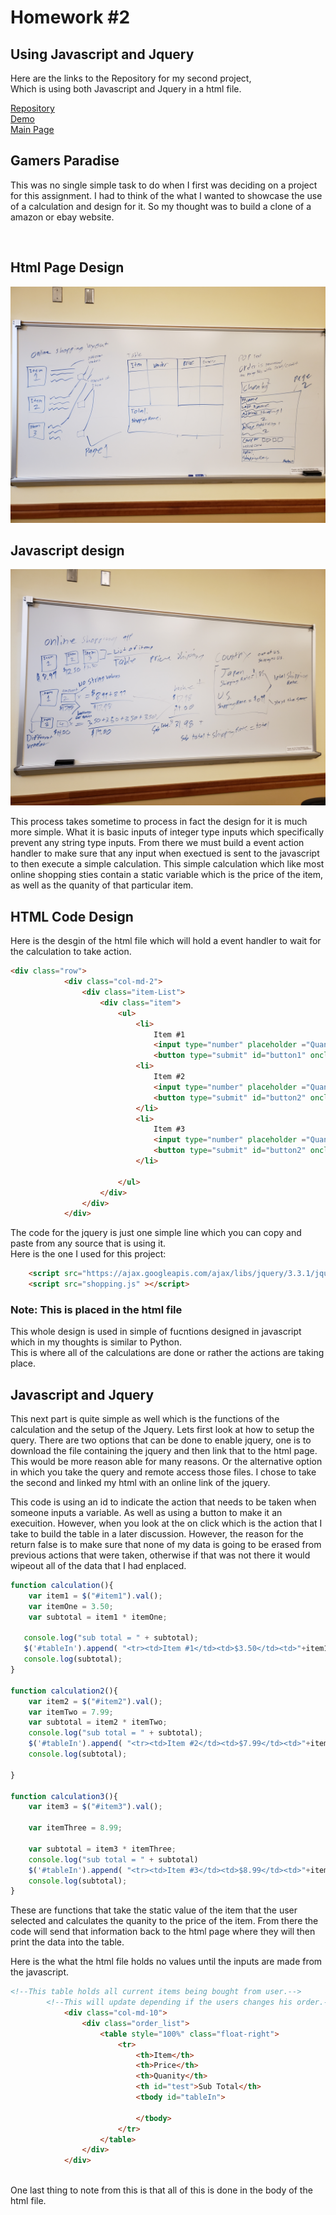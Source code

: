 # Homework #2
## Using Javascript and Jquery

Here are the links to the Repository for my second project,<br>
Which is using both Javascript and Jquery in a html file.<br>

[Repository](https://github.com/Dakota808/Dakota808.github.io/tree/master/Project_2)<br/>
[Demo](https://dakota808.github.io/Project_2/index.html)<br/>
[Main Page](https://dakota808.github.io/)


## Gamers Paradise

<p>
This was no single simple task to do when I first was deciding on a project for this assignment. I had to think of the what I wanted to showcase the use of a calculation and design for it. So my thought was to build a clone of a amazon or ebay website.</p> <br>

## Html Page Design
![Image](html_design.jpg)

## Javascript design
![Image](javascript_design.jpg)

<p>
This process takes sometime to process in fact the design for it is much more simple. What it is basic inputs of integer type inputs which specifically prevent any string type inputs. From there we must build a event action handler to make sure that any input when exectued is sent to the javascript to then execute a simple calculation. This simple calculation which like most online shopping sties contain a static variable which is the price of the item, as well as the quanity of that particular item.</p> 

## HTML Code Design
Here is the desgin of the html file which will hold a event handler to wait for the calculation to take action.

``` html
<div class="row">
            <div class="col-md-2">
                <div class="item-List">
                    <div class="item">
                        <ul>
                            <li>
                                Item #1
                                <input type="number" placeholder ="Quanity" class="button" id="item1">
                                <button type="submit" id="button1" onclick="calculation(); return false">Buy</button>
                            <li>
                                Item #2
                                <input type="number" placeholder ="Quanity" class="button" id="item2">
                                <button type="submit" id="button2" onclick="calculation2(); return false">Buy</button>
                            </li>
                            <li>
                                Item #3
                                <input type="number" placeholder ="Quanity" class="button" id="item3">
                                <button type="submit" id="button2" onclick="calculation3(); return false;">Buy</button>
                            </li>

                        </ul>
                    </div>
                </div>
            </div>
```


The code for the jquery is just one simple line which you can copy and paste from any source that is using it.<br>
Here is the one I used for this project:<br>
```html
    <script src="https://ajax.googleapis.com/ajax/libs/jquery/3.3.1/jquery.min.js"></script>
    <script src="shopping.js" ></script>

```
### Note: This is placed in the html file

This whole design is used in simple of fucntions designed in javascript which in my thoughts is similar to Python.<br>
This is where all of the calculations are done or rather the actions are taking place.<br>

## Javascript and Jquery
<p>

This next part is quite simple as well which is the functions of the calculation and the setup of the Jquery. Lets first look at how to setup the query. There are two options that can be done to enable jquery, one is to download the file containing the jquery and then link that to the html page. This would be more reason able for many reasons. Or the alternative option in which you take the query and remote access those files. I chose to take the second and linked my html with an online link of the jquery. 

</p>

<p>
This code is using an id to indicate the action that needs to be taken when someone inputs a variable.
As well as using a button to make it an execuition. However, when you look at the on click which is the action that I take to build the table in a later discussion. However, the reason for the return false is to make sure that none of my data is going to be erased from previous actions that were taken, otherwise if that was not there it would wipeout all of the data that I had enplaced.  
</p>


``` javascript
function calculation(){
    var item1 = $("#item1").val();
    var itemOne = 3.50;
    var subtotal = item1 * itemOne;

   console.log("sub total = " + subtotal);
   $('#tableIn').append( "<tr><td>Item #1</td><td>$3.50</td><td>"+item1+"</td><td>$"+subtotal+"</td></tr>");
   console.log(subtotal);
}

function calculation2(){
    var item2 = $("#item2").val();
    var itemTwo = 7.99;
    var subtotal = item2 * itemTwo;
    console.log("sub total = " + subtotal);
    $('#tableIn').append( "<tr><td>Item #2</td><td>$7.99</td><td>"+item2+"</td><td>$"+subtotal+"</td></tr>");
    console.log(subtotal);

}

function calculation3(){
    var item3 = $("#item3").val();

    var itemThree = 8.99;

    var subtotal = item3 * itemThree;
    console.log("sub total = " + subtotal)
    $('#tableIn').append( "<tr><td>Item #3</td><td>$8.99</td><td>"+item3+"</td><td>$"+subtotal+"</td></tr>");
    console.log(subtotal);
}

```
<p>These are functions that take the static value of the item that the user selected and calculates the quanity to the price of the item. From there the code will send that information back to the html page where they will then print the data into the table. </p>

Here is the what the html file holds no values until the inputs are made from the javascript.
``` html
<!--This table holds all current items being bought from user.-->
        <!--This will update depending if the users changes his order.-->
            <div class="col-md-10">
                <div class="order_list">
                    <table style="100%" class="float-right">
                        <tr>
                            <th>Item</th>
                            <th>Price</th>
                            <th>Quanity</th>
                            <th id="test">Sub Total</th>
                            <tbody id="tableIn">

                            </tbody>
                        </tr>
                    </table>
                </div>
            </div>
        
```
One last thing to note from this is that all of this is done in the body of the html file.